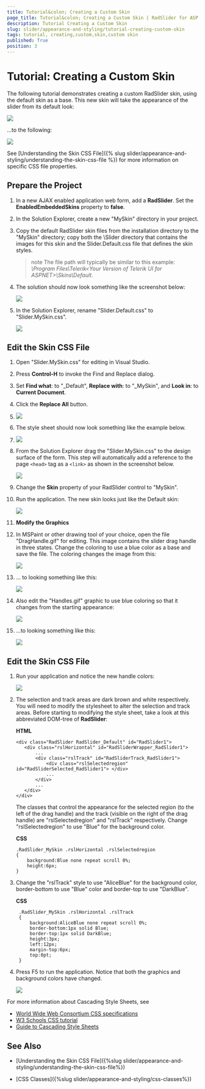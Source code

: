 ```yaml
---
title: Tutorial&colon; Creating a Custom Skin
page_title: Tutorial&colon; Creating a Custom Skin | RadSlider for ASP.NET AJAX Documentation
description: Tutorial Creating a Custom Skin
slug: slider/appearance-and-styling/tutorial-creating-custom-skin
tags: tutorial, creating,custom,skin,custom skin
published: True
position: 3
---
```


# Tutorial: Creating a Custom Skin

The following tutorial demonstrates creating a custom RadSlider skin, using the default skin as a base. This new skin will take the appearance of the slider from its default look: 

![](images/slider-appearance002.png)

...to the following:

![](images/slider-appearance003.png)

See [Understanding the Skin CSS File]({% slug slider/appearance-and-styling/understanding-the-skin-css-file %}) for more information on specific CSS file properties. 

## Prepare the Project

1. In a new AJAX enabled application web form, add a __RadSlider__. Set the __EnabledEmbeddedSkins__ property to __false__.

1. In the Solution Explorer, create a new "MySkin" directory in your project.

1. Copy the default RadSlider skin files from the installation directory to the "MySkin" directory; copy both the \Slider directory that contains the images for this skin and the Slider.Default.css file that defines the skin styles.

	>note The file path will typically be similar to this example: _\Program Files\Telerik\<Your Version of Telerik UI for ASPNET>\Skins\Default_.
	
1. The solution should now look something like the screenshot below:
	
	![](images/slider-appearance006.png)
	
1. In the Solution Explorer, rename "Slider.Default.css" to "Slider.MySkin.css".

	![](images/slider-appearance007.png)
	
## Edit the Skin CSS File

1. Open "Slider.MySkin.css" for editing in Visual Studio.

1. Press __Control-H__ to invoke the Find and Replace dialog. 

1. Set **Find what**: to "_Default", **Replace with**: to "_MySkin", and **Look in**: to **Current Document**.

1. Click the __Replace All__ button. 

1. ![](images/slider-appearance009.png)

1. The style sheet should now look something like the example below.

1. ![](images/slider-appearance010.png)

1. From the Solution Explorer drag the "Slider.MySkin.css" to the design surface of the form. This step will automatically add a reference to the page `<head>` tag as a `<link>` as shown in the screenshot below.

	![](images/slider-appearance011.png)
	
1. Change the __Skin__ property of your RadSlider control to "MySkin". 

1. Run the application. The new skin looks just like the Default skin:

	![](images/slider-appearance002.png)
	
1. __Modify the Graphics__

1. In MSPaint or other drawing tool of your choice, open the file "DragHandle.gif" for editing. This image contains the slider drag handle in three states. Change the coloring to use a blue color as a base and save the file. The coloring changes the image from this:

	![](images/slider-appearance004b.png)
	
1. ... to looking something like this:

	![](images/slider-appearance004.png)
		
1. Also edit the "Handles.gif" graphic to use blue coloring so that it changes from the starting appearance:

	![](images/slider-appearance008.png)
	
1. ...to looking something like this:

	![](images/slider-appearance008b.png)
	
## Edit the Skin CSS File

1. Run your application and notice the new handle colors:

	![](images/slider-appearance012.png)
	
1.  The selection and track areas are dark brown and white respectively. You will need to modify the stylesheet to alter the selection and track areas. Before starting to modifying the style sheet, take a look at this abbreviated DOM-tree of __RadSlider__:

	**HTML**
	
		<div class="RadSlider RadSlider_Default" id="RadSlider1">  
		   <div class="rslHorizontal" id="RadSliderWrapper_RadSlider1">  
			   ...   
			   <div class="rslTrack" id="RadSliderTrack_RadSlider1">           
				   <div class="rslSelectedregion" id="RadSliderSelected_RadSlider1"> </div>         
				   ...
			   </div>        
			   ...  
		   </div>
		</div>
		
	The classes that control the appearance for the selected region (to the left of the drag handle) and the track (visible on the right of the drag handle) are "rslSelectedregion" and "rslTrack" respectively. Change "rslSelectedregion" to use "Blue" for the background color.
	
	**CSS**
	
		.RadSlider_MySkin .rslHorizontal .rslSelectedregion
		{ 
			background:Blue none repeat scroll 0%; 
			height:6px;
		}

1. Change the "rslTrack" style to use "AliceBlue" for the background color, border-bottom to use "Blue" color and border-top to use "DarkBlue".

	**CSS**
		
		.RadSlider_MySkin .rslHorizontal .rslTrack
		{ 
			background:AliceBlue none repeat scroll 0%; 
			border-bottom:1px solid Blue; 
			border-top:1px solid DarkBlue; 
			height:3px; 
			left:12px; 
			margin-top:6px; 
			top:0pt;
		}
		
1. Press F5 to run the application. Notice that both the graphics and background colors have changed.

	![](images/slider-appearance003.png)
	
For more information about Cascading Style Sheets, see

* [World Wide Web Consortium CSS specifications](http://www.w3.org/Style/CSS/)
* [W3 Schools CSS tutorial](http://www.w3schools.com/css/default.asp)
* [Guide to Cascading Style Sheets](www.htmlhelp.com/reference/css/)

## See Also

* [Understanding the Skin CSS File]({%slug slider/appearance-and-styling/understanding-the-skin-css-file%})

* [CSS Classes]({%slug slider/appearance-and-styling/css-classes%})




 
